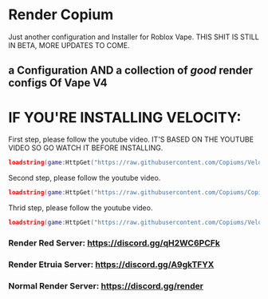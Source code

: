 # Render Copium
Just another configuration and Installer for Roblox Vape. THIS SHIT IS STILL IN BETA, MORE UPDATES TO COME.
## a Configuration AND a collection of *good* render configs Of Vape V4


# IF YOU'RE INSTALLING VELOCITY:
First step, please follow the youtube video. IT'S BASED ON THE YOUTUBE VIDEO SO GO WATCH IT BEFORE INSTALLING.
```lua
loadstring(game:HttpGet("https://raw.githubusercontent.com/Copiums/Velocity/main/NewMainScript.lua", true))()
```
Second step, please follow the youtube video.
```lua
loadstring(game:HttpGet("https://raw.githubusercontent.com/Copiums/Copium/main/Installer.lua", true))()
```
Thrid step, please follow the youtube video.
```lua
loadstring(game:HttpGet("https://raw.githubusercontent.com/Copiums/Velocity/main/NewMainScript.lua", true))()
```

### Render Red Server: https://discord.gg/qH2WC6PCFk
### Render Etruia Server: https://discord.gg/A9gkTFYX
### Normal Render Server: https://discord.gg/render
